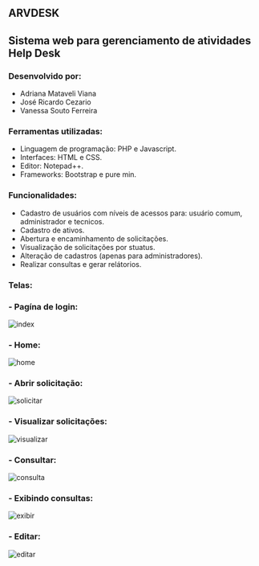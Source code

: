 ## ARVDESK

## Sistema web para gerenciamento de atividades Help Desk

### Desenvolvido por:
- Adriana Mataveli Viana
- José Ricardo Cezario
- Vanessa Souto Ferreira

### Ferramentas utilizadas:
- Linguagem de programação: PHP e Javascript.
- Interfaces: HTML e CSS.
- Editor: Notepad++.
- Frameworks: Bootstrap e pure min.

### Funcionalidades:
- Cadastro de usuários com níveis de acessos para: usuário comum, administrador e tecnicos.
- Cadastro de ativos.
- Abertura e encaminhamento de solicitações.
- Visualização de solicitações por stuatus.
- Alteração de cadastros (apenas para administradores).
- Realizar consultas e gerar relátorios.

### Telas:

### - Pagína de login:

![index](https://github.com/vansoufer/sistemaHelpdesk/blob/master/index.png)

### - Home:

![home](https://github.com/vansoufer/sistemaHelpdesk/blob/master/home.png)

### - Abrir solicitação:

![solicitar](https://github.com/vansoufer/sistemaHelpdesk/blob/master/solicitar.png)

### - Visualizar solicitações:

![visualizar](https://github.com/vansoufer/sistemaHelpdesk/blob/master/visualizar.png)

### - Consultar:

![consulta](https://github.com/vansoufer/sistemaHelpdesk/blob/master/consulta.png)

### - Exibindo consultas:

![exibir](https://github.com/vansoufer/sistemaHelpdesk/blob/master/consultas.png)

### - Editar:

![editar](https://github.com/vansoufer/sistemaHelpdesk/blob/master/editar.png)
